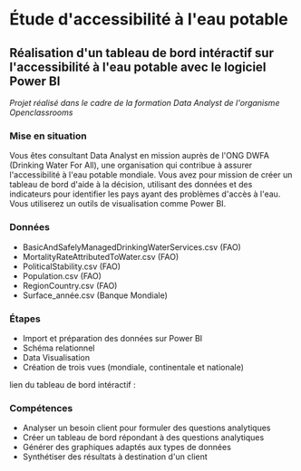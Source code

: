 # Étude d'accessibilité à l'eau potable 
## Réalisation d'un tableau de bord intéractif sur l'accessibilité à l'eau potable avec le logiciel Power BI

*Projet réalisé dans le cadre de la formation Data Analyst de l'organisme Openclassrooms*  

### Mise en situation
Vous êtes consultant Data Analyst en mission auprès de l'ONG DWFA (Drinking Water For All), une organisation qui contribue à assurer l'accessibilité à l'eau potable mondiale. Vous avez pour mission de créer un tableau de bord d'aide à la décision, utilisant des données et des indicateurs pour identifier les pays ayant des problèmes d'accès à l'eau. Vous utiliserez un outils de visualisation comme Power BI. 

### Données  
* BasicAndSafelyManagedDrinkingWaterServices.csv (FAO)
* MortalityRateAttributedToWater.csv (FAO)
* PoliticalStability.csv (FAO)
* Population.csv (FAO)
* RegionCountry.csv (FAO)
* Surface_année.csv (Banque Mondiale)

### Étapes
* Import et préparation des données sur Power BI
* Schéma relationnel
* Data Visualisation
* Création de trois vues (mondiale, continentale et nationale)

lien du tableau de bord intéractif : 

### Compétences
* Analyser un besoin client pour formuler des questions analytiques
* Créer un tableau de bord répondant à des questions analytiques
* Générer des graphiques adaptés aux types de données
* Synthétiser des résultats à destination d'un client
